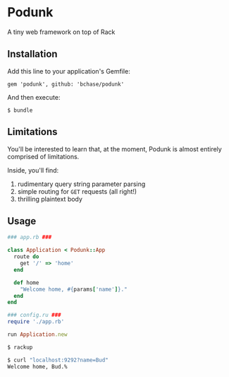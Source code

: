 # Podunk

A tiny web framework on top of Rack

## Installation

Add this line to your application's Gemfile:

    gem 'podunk', github: 'bchase/podunk'

And then execute:

    $ bundle

## Limitations

You'll be interested to learn that, at the moment, Podunk is almost entirely comprised of limitations.

Inside, you'll find:

1. rudimentary query string parameter parsing
2. simple routing for `GET` requests (all right!)
3. thrilling plaintext body

## Usage

```ruby
### app.rb ###

class Application < Podunk::App
  route do
    get '/' => 'home'
  end

  def home
    "Welcome home, #{params['name']}."
  end
end
```

```ruby
### config.ru ###
require './app.rb'

run Application.new
```

```bash
$ rackup                         
```

```bash
$ curl "localhost:9292?name=Bud" 
Welcome home, Bud.%  
```
